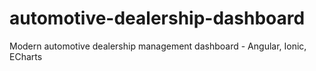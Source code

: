 # automotive-dealership-dashboard
Modern automotive dealership management dashboard - Angular, Ionic, ECharts
